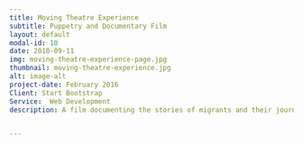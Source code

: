 ```yaml
---
title: Moving Theatre Experience
subtitle: Puppetry and Documentary Film
layout: default
modal-id: 10
date: 2018-09-11
img: moving-theatre-experience-page.jpg
thumbnail: moving-theatre-experience.jpg
alt: image-alt
project-date: February 2016
Client: Start Bootstrap
Service:  Web Development
description: A film documenting the stories of migrants and their journeys to the UK. Their stories were told using moving puppetry scenes and documentary footage. Created to focus on individual experiences during a time of wide spread crisis. A collaboration with Lebara and Artgym.


---
```

